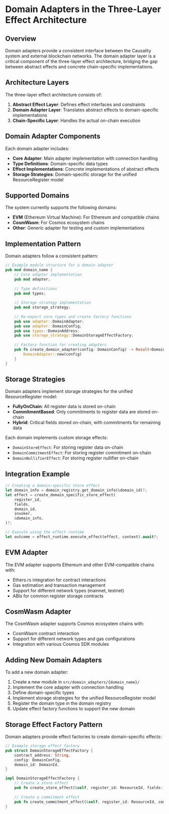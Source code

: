 # Domain Adapters in the Three-Layer Effect Architecture

## Overview

Domain adapters provide a consistent interface between the Causality system and external blockchain networks. The domain adapter layer is a critical component of the three-layer effect architecture, bridging the gap between abstract effects and concrete chain-specific implementations.

## Architecture Layers

The three-layer effect architecture consists of:

1. **Abstract Effect Layer**: Defines effect interfaces and constraints
2. **Domain Adapter Layer**: Translates abstract effects to domain-specific implementations
3. **Chain-Specific Layer**: Handles the actual on-chain execution

## Domain Adapter Components

Each domain adapter includes:

- **Core Adapter**: Main adapter implementation with connection handling
- **Type Definitions**: Domain-specific data types
- **Effect Implementations**: Concrete implementations of abstract effects
- **Storage Strategies**: Domain-specific storage for the unified ResourceRegister model

## Supported Domains

The system currently supports the following domains:

- **EVM** (Ethereum Virtual Machine): For Ethereum and compatible chains
- **CosmWasm**: For Cosmos ecosystem chains
- **Other**: Generic adapter for testing and custom implementations

## Implementation Pattern

Domain adapters follow a consistent pattern:

```rust
// Example module structure for a domain adapter
pub mod domain_name {
    // Core adapter implementation
    pub mod adapter;
    
    // Type definitions
    pub mod types;
    
    // Storage strategy implementation
    pub mod storage_strategy;
    
    // Re-export core types and create factory functions
    pub use adapter::DomainAdapter;
    pub use adapter::DomainConfig;
    pub use types::DomainAddress;
    pub use storage_strategy::DomainStorageEffectFactory;
    
    // Factory function for creating adapters
    pub fn create_domain_adapter(config: DomainConfig) -> Result<DomainAdapter> {
        DomainAdapter::new(config)
    }
}
```

## Storage Strategies

Domain adapters implement storage strategies for the unified ResourceRegister model:

- **FullyOnChain**: All register data is stored on-chain
- **CommitmentBased**: Only commitments to register data are stored on-chain
- **Hybrid**: Critical fields stored on-chain, with commitments for remaining data

Each domain implements custom storage effects:

- `DomainStoreEffect`: For storing register data on-chain
- `DomainCommitmentEffect`: For storing register commitment on-chain
- `DomainNullifierEffect`: For storing register nullifier on-chain

## Integration Example

```rust
// Creating a domain-specific store effect
let domain_info = domain_registry.get_domain_info(&domain_id)?;
let effect = create_domain_specific_store_effect(
    register_id,
    fields,
    domain_id,
    invoker,
    &domain_info,
)?;

// Execute using the effect runtime
let outcome = effect_runtime.execute_effect(effect, context).await?;
```

## EVM Adapter

The EVM adapter supports Ethereum and other EVM-compatible chains with:

- Ethers.rs integration for contract interactions
- Gas estimation and transaction management
- Support for different network types (mainnet, testnet)
- ABIs for common register storage contracts

## CosmWasm Adapter

The CosmWasm adapter supports Cosmos ecosystem chains with:

- CosmWasm contract interaction
- Support for different network types and gas configurations
- Integration with various Cosmos SDK modules

## Adding New Domain Adapters

To add a new domain adapter:

1. Create a new module in `src/domain_adapters/{domain_name}/`
2. Implement the core adapter with connection handling
3. Define domain-specific types
4. Implement storage strategies for the unified ResourceRegister model
5. Register the domain type in the domain registry
6. Update effect factory functions to support the new domain

## Storage Effect Factory Pattern

Domain adapters provide effect factories to create domain-specific effects:

```rust
// Example storage effect factory
pub struct DomainStorageEffectFactory {
    contract_address: String,
    config: DomainConfig,
    domain_id: DomainId,
}

impl DomainStorageEffectFactory {
    // Create a store effect
    pub fn create_store_effect(&self, register_id: ResourceId, fields: HashSet<String>, invoker: Address) -> Result<Arc<dyn Effect>>;
    
    // Create a commitment effect
    pub fn create_commitment_effect(&self, register_id: ResourceId, commitment: Commitment, invoker: Address) -> Result<Arc<dyn Effect>>;
}
``` 